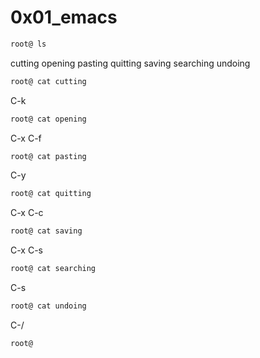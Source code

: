 # 0x01_emacs
```bash
root@ ls
```
cutting  opening  pasting  quitting  saving  searching  undoing
```bash
root@ cat cutting
```
C-k
```bash
root@ cat opening
```
C-x C-f
```bash
root@ cat pasting
```
C-y
```bash
root@ cat quitting
```
C-x C-c
```bash
root@ cat saving
```
C-x C-s
```bash
root@ cat searching
```
C-s
```bash
root@ cat undoing
```
C-/
```bash
root@
```

